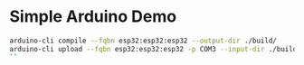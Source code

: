 # Simple Arduino Demo

```bash
arduino-cli compile --fqbn esp32:esp32:esp32 --output-dir ./build/
arduino-cli upload --fqbn esp32:esp32:esp32 -p COM3 --input-dir ./build/
``

